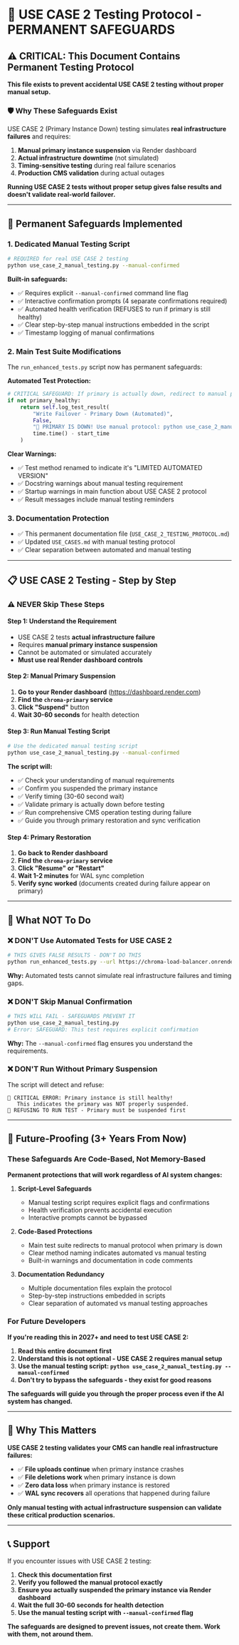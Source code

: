 # 🚨 USE CASE 2 Testing Protocol - PERMANENT SAFEGUARDS

## ⚠️ CRITICAL: This Document Contains Permanent Testing Protocol

**This file exists to prevent accidental USE CASE 2 testing without proper manual setup.**

### 🛡️ **Why These Safeguards Exist**

USE CASE 2 (Primary Instance Down) testing simulates **real infrastructure failures** and requires:
1. **Manual primary instance suspension** via Render dashboard
2. **Actual infrastructure downtime** (not simulated)
3. **Timing-sensitive testing** during real failure scenarios
4. **Production CMS validation** during actual outages

**Running USE CASE 2 tests without proper setup gives false results and doesn't validate real-world failover.**

---

## 🔧 **Permanent Safeguards Implemented**

### **1. Dedicated Manual Testing Script**
```bash
# REQUIRED for real USE CASE 2 testing
python use_case_2_manual_testing.py --manual-confirmed
```

**Built-in safeguards:**
- ✅ Requires explicit `--manual-confirmed` command line flag
- ✅ Interactive confirmation prompts (4 separate confirmations required)
- ✅ Automated health verification (REFUSES to run if primary is still healthy)
- ✅ Clear step-by-step manual instructions embedded in the script
- ✅ Timestamp logging of manual confirmations

### **2. Main Test Suite Modifications**
The `run_enhanced_tests.py` script now has permanent safeguards:

**Automated Test Protection:**
```python
# CRITICAL SAFEGUARD: If primary is actually down, redirect to manual protocol
if not primary_healthy:
    return self.log_test_result(
        "Write Failover - Primary Down (Automated)", 
        False,
        "🚨 PRIMARY IS DOWN! Use manual protocol: python use_case_2_manual_testing.py --manual-confirmed",
        time.time() - start_time
    )
```

**Clear Warnings:**
- ✅ Test method renamed to indicate it's "LIMITED AUTOMATED VERSION"
- ✅ Docstring warnings about manual testing requirement
- ✅ Startup warnings in main function about USE CASE 2 protocol
- ✅ Result messages include manual testing reminders

### **3. Documentation Protection**
- ✅ This permanent documentation file (`USE_CASE_2_TESTING_PROTOCOL.md`)
- ✅ Updated `USE_CASES.md` with manual testing protocol
- ✅ Clear separation between automated and manual testing

---

## 📋 **USE CASE 2 Testing - Step by Step**

### **⚠️ NEVER Skip These Steps**

#### **Step 1: Understand the Requirement**
- USE CASE 2 tests **actual infrastructure failure**
- Requires **manual primary instance suspension**
- Cannot be automated or simulated accurately
- **Must use real Render dashboard controls**

#### **Step 2: Manual Primary Suspension**
1. **Go to your Render dashboard** (https://dashboard.render.com)
2. **Find the `chroma-primary` service**
3. **Click "Suspend"** button
4. **Wait 30-60 seconds** for health detection

#### **Step 3: Run Manual Testing Script**
```bash
# Use the dedicated manual testing script
python use_case_2_manual_testing.py --manual-confirmed
```

**The script will:**
- ✅ Check your understanding of manual requirements
- ✅ Confirm you suspended the primary instance
- ✅ Verify timing (30-60 second wait)
- ✅ Validate primary is actually down before testing
- ✅ Run comprehensive CMS operation testing during failure
- ✅ Guide you through primary restoration and sync verification

#### **Step 4: Primary Restoration**
1. **Go back to Render dashboard**
2. **Find the `chroma-primary` service**  
3. **Click "Resume" or "Restart"**
4. **Wait 1-2 minutes** for WAL sync completion
5. **Verify sync worked** (documents created during failure appear on primary)

---

## 🚫 **What NOT To Do**

### **❌ DON'T Use Automated Tests for USE CASE 2**
```bash
# THIS GIVES FALSE RESULTS - DON'T DO THIS
python run_enhanced_tests.py --url https://chroma-load-balancer.onrender.com
```
**Why:** Automated tests cannot simulate real infrastructure failures and timing gaps.

### **❌ DON'T Skip Manual Confirmation**
```bash
# THIS WILL FAIL - SAFEGUARDS PREVENT IT
python use_case_2_manual_testing.py
# Error: SAFEGUARD: This test requires explicit confirmation
```
**Why:** The `--manual-confirmed` flag ensures you understand the requirements.

### **❌ DON'T Run Without Primary Suspension**
The script will detect and refuse:
```
🚨 CRITICAL ERROR: Primary instance is still healthy!
   This indicates the primary was NOT properly suspended.
🛑 REFUSING TO RUN TEST - Primary must be suspended first
```

---

## 🔮 **Future-Proofing (3+ Years From Now)**

### **These Safeguards Are Code-Based, Not Memory-Based**

**Permanent protections that will work regardless of AI system changes:**

1. **Script-Level Safeguards** 
   - Manual testing script requires explicit flags and confirmations
   - Health verification prevents accidental execution
   - Interactive prompts cannot be bypassed

2. **Code-Based Protections**
   - Main test suite redirects to manual protocol when primary is down
   - Clear method naming indicates automated vs manual testing
   - Built-in warnings and documentation in code comments

3. **Documentation Redundancy**
   - Multiple documentation files explain the protocol
   - Step-by-step instructions embedded in scripts
   - Clear separation of automated vs manual testing approaches

### **For Future Developers**

**If you're reading this in 2027+ and need to test USE CASE 2:**

1. **Read this entire document first**
2. **Understand this is not optional - USE CASE 2 requires manual setup**
3. **Use the manual testing script: `python use_case_2_manual_testing.py --manual-confirmed`**
4. **Don't try to bypass the safeguards - they exist for good reasons**

**The safeguards will guide you through the proper process even if the AI system has changed.**

---

## 🎯 **Why This Matters**

**USE CASE 2 testing validates your CMS can handle real infrastructure failures:**

- ✅ **File uploads continue** when primary instance crashes
- ✅ **File deletions work** when primary instance is down  
- ✅ **Zero data loss** when primary instance is restored
- ✅ **WAL sync recovers** all operations that happened during failure

**Only manual testing with actual infrastructure suspension can validate these critical production scenarios.**

---

## 📞 **Support**

If you encounter issues with USE CASE 2 testing:

1. **Check this documentation first**
2. **Verify you followed the manual protocol exactly**
3. **Ensure you actually suspended the primary instance via Render dashboard**
4. **Wait the full 30-60 seconds for health detection**
5. **Use the manual testing script with `--manual-confirmed` flag**

**The safeguards are designed to prevent issues, not create them. Work with them, not around them.** 